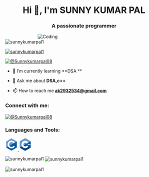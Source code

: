 <h1 align="center">Hi 👋, I'm SUNNY KUMAR PAL</h1>
<h3 align="center">A passionate programmer</h3>
<img align="right" alt="Coding" width="400" src="https://cdn.dribbble.com/users/1162077/screenshots/3848914/programmer.gif">
<p align="left"> <img src="https://komarev.com/ghpvc/?username=sunnykumarpal1&label=Profile%20views&color=0e75b6&style=flat" alt="sunnykumarpal1" /> </p>

<p align="left"> <a href="https://github.com/ryo-ma/github-profile-trophy"><img src="https://github-profile-trophy.vercel.app/?username=sunnykumarpal1" alt="sunnykumarpal1" /></a> </p>

<p align="left"> <a href="https://twitter.com/@Sunnykumarpal08" target="blank"><img src="https://img.shields.io/twitter/follow/@Sunnykumarpal08?logo=twitter&style=for-the-badge" alt="@Sunnykumarpal08" /></a> </p>

- 🌱 I’m currently learning **DSA **

- 💬 Ask me about **DSA,c++**

- 📫 How to reach me **ak2932534@gmail.com**

<h3 align="left">Connect with me:</h3>
<p align="left">
<a href="https://twitter.com/@Sunnykumarpal08" target="blank"><img align="center" src="https://raw.githubusercontent.com/rahuldkjain/github-profile-readme-generator/master/src/images/icons/Social/twitter.svg" alt="@Sunnykumarpal08" height="30" width="40" /></a>
</p>

<h3 align="left">Languages and Tools:</h3>
<p align="left"> <a href="https://www.cprogramming.com/" target="_blank" rel="noreferrer"> <img src="https://raw.githubusercontent.com/devicons/devicon/master/icons/c/c-original.svg" alt="c" width="40" height="40"/> </a> <a href="https://www.w3schools.com/cpp/" target="_blank" rel="noreferrer"> <img src="https://raw.githubusercontent.com/devicons/devicon/master/icons/cplusplus/cplusplus-original.svg" alt="cplusplus" width="40" height="40"/> </a> </p>

<p><img align="left" src="https://github-readme-stats.vercel.app/api/top-langs?username=sunnykumarpal1&show_icons=true&locale=en&layout=compact" alt="sunnykumarpal1" /></p>

<p>&nbsp;<img align="center" src="https://github-readme-stats.vercel.app/api?username=sunnykumarpal1&show_icons=true&locale=en" alt="sunnykumarpal1" /></p>

<p><img align="center" src="https://github-readme-streak-stats.herokuapp.com/?user=sunnykumarpal1&" alt="sunnykumarpal1" /></p>
